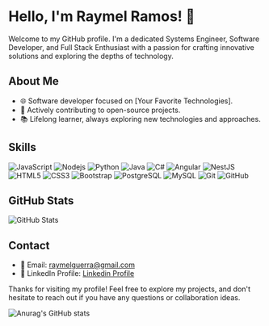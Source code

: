 # Hello, I'm Raymel Ramos! 👋

Welcome to my GitHub profile. I'm a dedicated Systems Engineer, Software Developer, and Full Stack Enthusiast with a passion for crafting innovative solutions and exploring the depths of technology.

## About Me

- 🌐 Software developer focused on [Your Favorite Technologies].
- 🚀 Actively contributing to open-source projects.
- 📚 Lifelong learner, always exploring new technologies and approaches.

## Skills

![JavaScript](https://img.shields.io/badge/-JavaScript-black?style=flat-square&logo=javascript)
![Nodejs](https://img.shields.io/badge/-Nodejs-black?style=flat-square&logo=Node.js)
![Python](https://img.shields.io/badge/-Python-black?style=flat-square&logo=Python)
![Java](https://img.shields.io/badge/-java-E34A86?style=flat-square&logo=java)
![C#](https://img.shields.io/badge/-C%23-239120?style=flat-square&logo=c-sharp)
![Angular](https://img.shields.io/badge/-Angular-DD0031?style=flat-square&logo=angular)
![NestJS](https://img.shields.io/badge/-NestJS-E0234E?style=flat-square&logo=nestjs)
![HTML5](https://img.shields.io/badge/-HTML5-E34F26?style=flat-square&logo=html5&logoColor=white)
![CSS3](https://img.shields.io/badge/-CSS3-1572B6?style=flat-square&logo=css3)
![Bootstrap](https://img.shields.io/badge/-Bootstrap-563D7C?style=flat-square&logo=bootstrap)
![PostgreSQL](https://img.shields.io/badge/-PostgreSQL-336791?style=flat-square&logo=postgresql)
![MySQL](https://img.shields.io/badge/-MySQL-black?style=flat-square&logo=mysql)
![Git](https://img.shields.io/badge/-Git-black?style=flat-square&logo=git)
![GitHub](https://img.shields.io/badge/-GitHub-181717?style=flat-square&logo=github)

## GitHub Stats

![GitHub Stats](https://github-readme-stats.vercel.app/api?username=username&show_icons=true&count_private=true&hide=prs&theme=radical)

## Contact

- 📧 Email: raymelguerra@gmail.com
- 💼 LinkedIn Profile: [Linkedin Profile](https://www.linkedin.com/in/raymel-ramos-guerra-50457a16b/)

Thanks for visiting my profile! Feel free to explore my projects, and don't hesitate to reach out if you have any questions or collaboration ideas.



<!-- ACKNOWLEDGMENTS -->


 
 ![Anurag's GitHub stats](https://github-readme-stats.vercel.app/api?username=raymelguerra&show_icons=true&theme=codeSTACKr)
<!---
raymelguerra/raymelguerra is a ✨ special ✨ repository because its `README.md` (this file) appears on your GitHub profile.
You can click the Preview link to take a look at your changes.
--->
